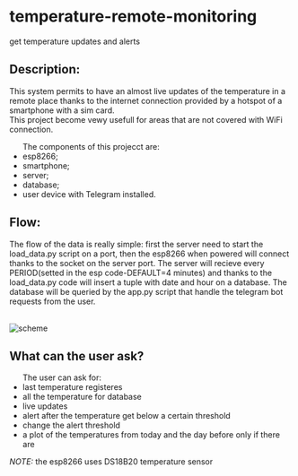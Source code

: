 # temperature-remote-monitoring
get temperature updates and alerts

<h2>Description:</h2>
<p>This system permits to have an almost live updates of the temperature in a remote place thanks to the internet connection provided by a hotspot of a smartphone with a sim card.<br /> This project become vewy usefull for areas that are not covered with WiFi connection.</p>

<p>
<ul>The components of this projecct are:
  <li> esp8266; </li>
  <li> smartphone;</li>
  <li> server; </li>
  <li> database; </li>
  <li> user device with Telegram installed. </li>
 </ul>
  </p>
  
  <h2>Flow:</h2>
  
<p>The flow of the data is really simple: first the server need to start the load_data.py script on a port, then the esp8266 when powered will connect thanks to the socket on the server port.
The server will recieve every PERIOD(setted in the esp code-DEFAULT=4 minutes) and thanks to the load_data.py code will insert a tuple with date and hour on a database.
The database will be queried by the app.py script that handle the telegram bot requests from the user.
</p>
<br />
<img src="system_scheme.jpg" alt="scheme">
<br />
<h2>What can the user ask?</h2>
<ul>The user can ask for:
  <li>last temperature registeres</li>
  <li>all the temperature for database</li>
  <li>live updates</li>
  <li>alert after the temperature get below a certain threshold</li>
  <li>change the alert threshold</li> 
  <li>a plot of the temperatures from today and the day before only if there are</li>
</ul>
 <p></p>


<p><i>NOTE:</i> the esp8266 uses DS18B20 temperature sensor</p>
